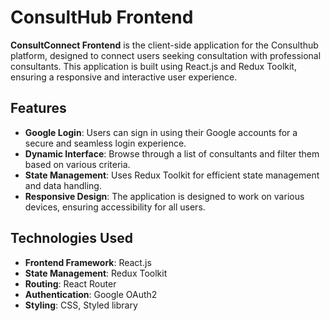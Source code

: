 
# ConsultHub Frontend

**ConsultConnect Frontend** is the client-side application for the Consulthub platform, designed to connect users seeking consultation with professional consultants. This application is built using React.js and Redux Toolkit, ensuring a responsive and interactive user experience.

## Features

- **Google Login**: Users can sign in using their Google accounts for a secure and seamless login experience.
- **Dynamic Interface**: Browse through a list of consultants and filter them based on various criteria.
- **State Management**: Uses Redux Toolkit for efficient state management and data handling.
- **Responsive Design**: The application is designed to work on various devices, ensuring accessibility for all users.

## Technologies Used

- **Frontend Framework**: React.js
- **State Management**: Redux Toolkit
- **Routing**: React Router
- **Authentication**: Google OAuth2
- **Styling**: CSS, Styled library
